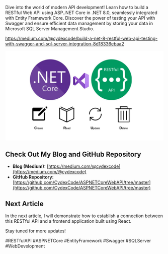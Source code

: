 Dive into the world of modern API development! Learn how to build a RESTful Web API using ASP..NET Core in .NET 8.0, seamlessly integrated with Entity Framework Core. Discover the power of testing your API with Swagger and ensure efficient data management by storing your data in Microsoft SQL Server Management Studio. 


https://medium.com/@cydexcode/build-a-net-8-restful-web-api-testing-with-swagger-and-sql-server-integration-8d18336ebaa2

![Next Article Preview](preview.jpg)

## Check Out My Blog and GitHub Repository

- **Blog (Medium):** [https://medium.com/@cydexcode](https://medium.com/@cydexcode)
- **GitHub Repository:** [https://github.com/CydexCode/ASPNETCoreWebAPI/tree/master](https://github.com/CydexCode/ASPNETCoreWebAPI/tree/master)

## Next Article 

In the next article, I will demonstrate how to establish a connection between this RESTful API and a frontend application built using React.

Stay tuned for more updates!



#RESTfulAPI #ASPNETCore #EntityFramework #Swagger #SQLServer #WebDevelopment
